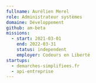 ```yaml
---
fullname: Aurélien Merel
role: Administrateur systèmes
domaine: Développement
github: am-beta
missions:
  - start: 2021-03-01
    end: 2022-03-31
    status: independent
    employer: Codeurs en Liberté
startups:
  - demarches-simplifiees.fr
  - api-entreprise
---
```


